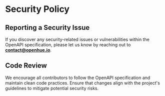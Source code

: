 # Security Policy

## Reporting a Security Issue

If you discover any security-related issues or vulnerabilities within the OpenAPI specification,
please let us know by reaching out to **contact@openhue.io**.

## Code Review

We encourage all contributors to follow the OpenAPI specification and maintain clean code practices.
Ensure that changes align with the project's guidelines to mitigate potential security risks.
